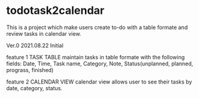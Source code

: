 # todotask2calendar

This is a project which make users create to-do with a table formate and review tasks in calendar view.

Ver.0 2021.08.22 Initial

feature 1 TASK TABLE
maintain tasks in table formate with the following fields: Date, Time, Task name, Category, Note, Status(unplanned, planned, prograss, finished)

feature 2 CALENDAR VIEW
calendar view allows user to see their tasks by date, category, status.

